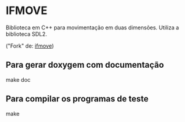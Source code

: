 # IFMOVE 

Biblioteca em C++ para movimentação em duas dimensões. Utiliza a biblioteca SDL2.

("Fork" de: [ifmove](https://gitlab.com/oederaugusto/ifmove))

## Para gerar doxygem com documentação

make doc

## Para compilar os programas de teste

make
